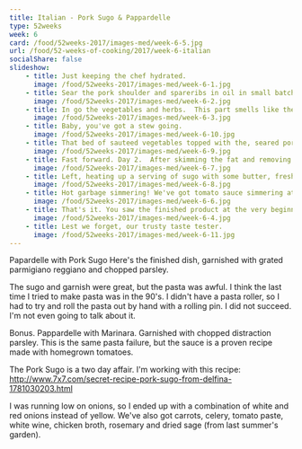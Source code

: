 ```yaml
---
title: Italian - Pork Sugo & Pappardelle
type: 52weeks
week: 6
card: /food/52weeks-2017/images-med/week-6-5.jpg
url: /food/52-weeks-of-cooking/2017/week-6-italian
socialShare: false
slideshow:
    - title: Just keeping the chef hydrated.
      image: /food/52weeks-2017/images-med/week-6-1.jpg
    - title: Sear the pork shoulder and spareribs in oil in small batches.  At least 2-3 minutes per side and 3-4 batches total, this is the bulk of the active time investment.  Building up the flavor from creating that crust is worth it, though.
      image: /food/52weeks-2017/images-med/week-6-2.jpg
    - title: In go the vegetables and herbs.  This part smells like the holidays all over again.
      image: /food/52weeks-2017/images-med/week-6-3.jpg
    - title: Baby, you've got a stew going.
      image: /food/52weeks-2017/images-med/week-6-10.jpg
    - title: That bed of sauteed vegetables topped with the, seared pork and all of the stock that will fit in your pot go into the oven for a few hours to make some magic.
      image: /food/52weeks-2017/images-med/week-6-9.jpg
    - title: Fast forward. Day 2.  After skimming the fat and removing the meat for deboning and shredding, the remaining liquid and vegetables go into the blender to puree.  The recipe says to use a food mill instead, and I should have followed those directions.  I missed removing a small bone at first and that caused a bit of extra hassle.  This cooks down a little bit more and then the shredded pork will get mixed back in.
      image: /food/52weeks-2017/images-med/week-6-7.jpg
    - title: Left, heating up a serving of sugo with some butter, fresh parsley and chili flakes. Right, heating up some frozen red sauce with chili flakes.  The red sauce is a slow cooked tomato sauce made with tomatoes from last year's garden.  I make large batches in the late summer when there are more tomatoes in the garden than I know what to do with.  I cook the sauce and freeze it in 1 or 2 cup vacuum sealed portions for quick meals later.  I'll do the same with the leftover sugo.
      image: /food/52weeks-2017/images-med/week-6-8.jpg
    - title: Hot garbage simmering! We've got tomato sauce simmering at the top and our pork sugo heating up with some butter and fresh parsley on the bottom.  After the pasta is cooked and drained, we just toss it with each of the sauces and serve. 
      image: /food/52weeks-2017/images-med/week-6-6.jpg
    - title: That's it. You saw the finished product at the very beginning. There's nothing else to see. It's far from pretty, but that's just how it ends.
      image: /food/52weeks-2017/images-med/week-6-4.jpg
    - title: Lest we forget, our trusty taste tester.
      image: /food/52weeks-2017/images-med/week-6-11.jpg
---
```

Papardelle with Pork Sugo
Here's the finished dish, garnished with grated parmigiano reggiano and chopped parsley.

The sugo and garnish were great, but the pasta was awful.  I think the last time I tried to make pasta was in the 90's.  I didn't have a pasta roller, so I had to try and roll the pasta out by hand with a rolling pin. I did not succeed.  I'm not even going to talk about it.

Bonus. Pappardelle with Marinara. Garnished with chopped distraction parsley.
This is the same pasta failure, but the sauce is a proven recipe made with homegrown tomatoes.

The Pork Sugo is a two day affair.  I'm working with this recipe: http://www.7x7.com/secret-recipe-pork-sugo-from-delfina-1781030203.html

I was running low on onions, so I ended up with a combination of white and red onions instead of yellow.  We've also got carrots, celery, tomato paste, white wine, chicken broth, rosemary and dried sage (from last summer's garden).




















